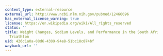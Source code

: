 ```yaml
---
content_type: external-resource
external_url: http://www.ncbi.nlm.nih.gov/pubmed/12466696
has_external_license_warning: true
license: https://en.wikipedia.org/wiki/All_rights_reserved
status: ''
title: Weight Changes, Sodium Levels, and Performance in the South African Ironman
  Triathlon
uid: 426c1a0a-08d6-4309-94e8-51bc18c874bf
wayback_url: ''
---
```

